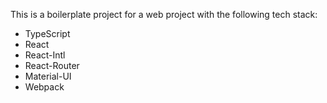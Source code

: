 This is a boilerplate project for a web project with the following tech stack:

* TypeScript
* React
* React-Intl
* React-Router
* Material-UI
* Webpack
